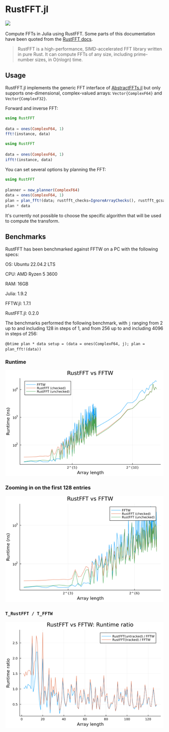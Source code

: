 # RustFFT.jl

[![](https://img.shields.io/badge/Documentation-dev-blue.svg)](https://taaitaaiger.github.io/RustFFT.jl/dev/)

Compute FFTs in Julia using RustFFT. Some parts of this documentation have been quoted from the [RustFFT docs](https://docs.rs/rustfft/latest/rustfft/).

> RustFFT is a high-performance, SIMD-accelerated FFT library written in pure Rust. It can compute FFTs of any size, including prime-number sizes, in O(nlogn) time.

## Usage

RustFFT.jl implements the generic FFT interface of [AbstractFFTs.jl](https://juliamath.github.io/AbstractFFTs.jl/stable/api/#Public-Interface-1) but only supports one-dimensional, complex-valued arrays: `Vector{ComplexF64}` and `Vector{ComplexF32}`.

Forward and inverse FFT:

```julia
using RustFFT

data = ones(ComplexF64, 1)
fft!(instance, data)
```

```julia
using RustFFT

data = ones(ComplexF64, 1)
ifft!(instance, data)
```

You can set several options by planning the FFT:

```julia
using RustFFT

planner = new_planner(ComplexF64)
data = ones(ComplexF64, 1)
plan = plan_fft!(data; rustfft_checks=IgnoreArrayChecks(), rustfft_gcsafe=GcSafe(), rustfft_planner=planner)
plan * data
```

It's currently not possible to choose the specific algorithm that will be used to compute the transform.

## Benchmarks

RustFFT has been benchmarked against FFTW on a PC with the following specs:

OS: Ubuntu 22.04.2 LTS

CPU: AMD Ryzen 5 3600

RAM: 16GB

Julia: 1.9.2

FFTW.jl: 1.7.1

RustFFT.jl: 0.2.0

The benchmarks performed the following benchmark, with `j` ranging from 2 up to and including 128 in steps of 1, and from 256 up to and including 4096 in steps of 256:

`@btime plan * data setup = (data = ones(ComplexF64, j); plan = plan_fft!(data))`

### Runtime

![](./comparison.png)

### Zooming in on the first 128 entries

![](./comparison_128.png)

### `T_RustFFT / T_FFTW`

![](./comparison_ratio.png)
